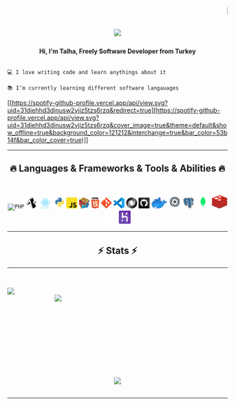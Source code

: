 <img align="right" src="https://visitor-badge.laobi.icu/badge?page_id=talh4tr.talh4tr" width="1">

  <h1 align="center">
    <a href="https://git.io/typing-svg">
      <img src="https://github.com/talh4tr/talh4tr/blob/main/talh4tr.gif">
    </a>
  </h1>

  <p align="center">
   <b> Hi, I'm Talha, Freely Software Developer from Turkey </b>
    <br>
    <br>

   
    💻 I love writing code and learn anythings about it
  
    📚 I’m currently learning different software langauages

  [[https://spotify-github-profile.vercel.app/api/view.svg?uid=31diehhd3dinusw2vjiz5tzs6rzq&redirect=true][https://spotify-github-profile.vercel.app/api/view.svg?uid=31diehhd3dinusw2vjiz5tzs6rzq&cover_image=true&theme=default&show_offline=true&background_color=121212&interchange=true&bar_color=53b14f&bar_color_cover=true)]]
      

  <hr>
  <h2 align="center">🔥 <b>Languages & Frameworks & Tools & Abilities</b> 🔥</h2>
  <br>
  <p align="center">
  <code><img title="PHP" height="25" src="https://upload.wikimedia.org/wikipedia/commons/c/c1/Php_logo.svg"></code>
    <code><img title="Expo Cli" height="25" src="https://raw.githubusercontent.com/Ber4tbey/Ber4tbey/main/images/expo-svgrepo-com.svg"></code>
    <code><img title="React Native" height="25" src="https://raw.githubusercontent.com/Ber4tbey/Ber4tbey/main/images/react-native-1.svg"></code>
    <code><img title="Python" height="25" src="https://raw.githubusercontent.com/Ber4tbey/Ber4tbey/main/images/python-original.svg"></code>
    <code><img title="Javascript" height="25" src="https://raw.githubusercontent.com/Ber4tbey/Ber4tbey/main/images/javascript.svg"></code>
    <code><img title="Problem Solving" height="25" src="https://raw.githubusercontent.com/Ber4tbey/Ber4tbey/main/images/problemSolving.png"></code>
    <code><img title="HTML5" height="25" src="https://raw.githubusercontent.com/Ber4tbey/Ber4tbey/main/images/html5.svg"></code>
    <code><img title="Git" height="25" src="https://raw.githubusercontent.com/Ber4tbey/Ber4tbey/main/images/git-original.svg"></code>
    <code><img title="Visual Studio Code" height="25" src="https://raw.githubusercontent.com/Ber4tbey/Ber4tbey/main/images/vscode.svg"></code>
    <code><img title="JSON" height="25" src="https://raw.githubusercontent.com/Ber4tbey/Ber4tbey/main/images/json.svg"></code>
    <code><img title="GitHub" height="25" src="https://raw.githubusercontent.com/Ber4tbey/Ber4tbey/main/images/github.svg"></code>
    <code><img title="Docker" height="25" src="https://raw.githubusercontent.com/Ber4tbey/Ber4tbey/main/images/docker.png"></code>
    <code><img title="Replit" height="30" src="https://raw.githubusercontent.com/Ber4tbey/Ber4tbey/main/images/repl.it.svg"></code>
    <code><img title="PostgreSQL" height="25" src="https://raw.githubusercontent.com/Ber4tbey/Ber4tbey/main/images/postgresql.svg"></code>
    <code><img title="MongoDB" height="30" src="https://raw.githubusercontent.com/Ber4tbey/Ber4tbey/main/images/mongoDB.png"></code>
    <code><img title="Redis" height="30" src="https://raw.githubusercontent.com/Ber4tbey/Ber4tbey/main/images/redis-cube.svg"></code>
    <code><img title="Railway" height="30" src="https://raw.githubusercontent.com/Ber4tbey/Ber4tbey/main/images/railway.svg"></code>
    <code><img title="Heroku" height="30" src="https://raw.githubusercontent.com/Ber4tbey/Ber4tbey/main/images/heroku.svg"></code>
  </p>
  <hr>

  <h2 align="center">⚡<b> Stats </b>⚡</h2>
  <hr>
  <br>
  <p align=center>
    <div align=center>
      <a href="https://t.me/talh4tr">
        <img align="left" width=396 src="https://github-readme-streak-stats.herokuapp.com/?user=talh4tr&theme=react&border=00f3e3&stroke=00f3e3&ring=00f3e3&fire=ff8800&hide_border=true&theme=highcontrast"/>
      </a>
      <a href="https://t.me/talh4tr">
        <img align="right" width=396 src="https://github-readme-stats.vercel.app/api?username=talh4tr&count_private=true&show_icons=true&theme=highcontrast&include_all_commits=True&locale=en&icon_color=00c1b1&text_color=dddddd&title_color=00f3e3&hide_border=true"/>
      </a>
    </div>
    <br><br><br><br><br><br><br><br><br><br><br>
    <div align=center>
      <a href="https://t.me/talh4tr">
        <img width=325 align="center" src="https://github-readme-stats.vercel.app/api/top-langs/?username=talh4tr&hide=c%23,powershell,Mathematica,Ruby,Objective-C,Objective-C%2b%2b,Cuda&title_color=00f3e3&text_color=dddddd&icon_color=00f3e3&bg_color=000000&langs_count=8&layout=compact&border_color=61dafb&hide_border=true" />
      </a>
    </div>
    <br>
    
  </p>

  <hr>
